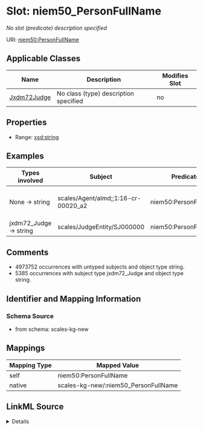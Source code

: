 

# Slot: niem50_PersonFullName


_No slot (predicate) description specified_





URI: [niem50:PersonFullName](http://release.niem.gov/niem/niem-core/5.0/PersonFullName)



<!-- no inheritance hierarchy -->





## Applicable Classes

| Name | Description | Modifies Slot |
| --- | --- | --- |
| [Jxdm72Judge](../classes/Jxdm72Judge.md) | No class (type) description specified |  no  |







## Properties

* Range: [xsd:string](xsd:string)






## Examples

| Types involved | Subject | Predicate | Object |
| --- | --- | --- | --- |
| None → string | scales/Agent/almd;;1:16-cr-00020_a2 | niem50:PersonFullName | Honorable Judge Myron H. Thompson |
| jxdm72_Judge → string | scales/JudgeEntity/SJ000000 | niem50:PersonFullName | Cj Williams |


## Comments

* 4973752 occurrences with untyped subjects and object type string.
* 5385 occurrences with subject type jxdm72_Judge and object type string.

## Identifier and Mapping Information







### Schema Source


* from schema: scales-kg-new




## Mappings

| Mapping Type | Mapped Value |
| ---  | ---  |
| self | niem50:PersonFullName |
| native | scales-kg-new/:niem50_PersonFullName |




## LinkML Source

<details>

```yaml
name: niem50_PersonFullName
description: No slot (predicate) description specified
comments:
- 4973752 occurrences with untyped subjects and object type string.
- 5385 occurrences with subject type jxdm72_Judge and object type string.
examples:
- description: None → string
  object:
    example_object: Honorable Judge Myron H. Thompson
    example_object_type: string
    example_predicate: niem50:PersonFullName
    example_subject: scales/Agent/almd;;1:16-cr-00020_a2
    example_subject_type: None
- description: jxdm72_Judge → string
  object:
    example_object: Cj Williams
    example_object_type: string
    example_predicate: niem50:PersonFullName
    example_subject: scales/JudgeEntity/SJ000000
    example_subject_type: jxdm72_Judge
from_schema: scales-kg-new
rank: 1000
slot_uri: niem50:PersonFullName
alias: niem50_PersonFullName
domain_of:
- jxdm72_Judge
range: string

```
</details>